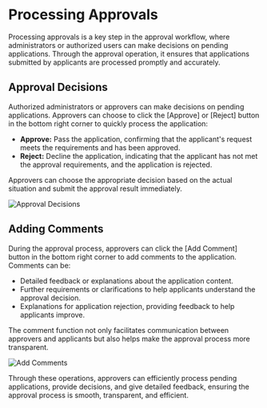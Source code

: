 # Processing Approvals

Processing approvals is a key step in the approval workflow, where administrators or authorized users can make decisions on pending applications. Through the approval operation, it ensures that applications submitted by applicants are processed promptly and accurately.

## Approval Decisions

Authorized administrators or approvers can make decisions on pending applications. Approvers can choose to click the [Approve] or [Reject] button in the bottom right corner to quickly process the application:

- **Approve:** Pass the application, confirming that the applicant's request meets the requirements and has been approved.
- **Reject:** Decline the application, indicating that the applicant has not met the approval requirements, and the application is rejected.

Approvers can choose the appropriate decision based on the actual situation and submit the approval result immediately.

![Approval Decisions](/images/en/appro_deal_1.png)

## Adding Comments

During the approval process, approvers can click the [Add Comment] button in the bottom right corner to add comments to the application. Comments can be:

- Detailed feedback or explanations about the application content.
- Further requirements or clarifications to help applicants understand the approval decision.
- Explanations for application rejection, providing feedback to help applicants improve.

The comment function not only facilitates communication between approvers and applicants but also helps make the approval process more transparent.

![Add Comments](/images/en/appro_deal_2.png)

Through these operations, approvers can efficiently process pending applications, provide decisions, and give detailed feedback, ensuring the approval process is smooth, transparent, and efficient.